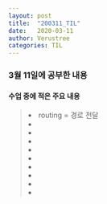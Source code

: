 ```yaml
---
layout: post
title:  "200311_TIL"
date:   2020-03-11
author: Verustree
categories: TIL
---
```


<h3>3월 11일에 공부한 내용</h3>
<p>
<h4>수업 중에 적은 주요 내용</h4><blockquote>
<li>routing = 경로 전달</li>
<li></li>
<li></li>
<li></li>
<li></li>
<li></li>
<li></li>
<li></li>
<li></li>
<li></li></blockquote>
</p>
